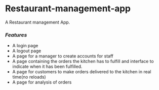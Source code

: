# Restaurant-management-app

A Restaurant management App.

### _Features_

- A login page
- A logout page
- A page for a manager to create accounts for staff
- A page containing the orders the kitchen has to fulfill 
  and interface to indicate when it has been fulfilled.
- A page for customers to make orders delivered to the kitchen in
 real time(no reloads)
- A page for analysis of orders
